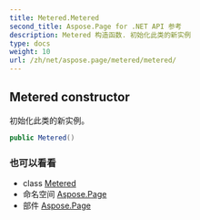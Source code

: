 ```yaml
---
title: Metered.Metered
second_title: Aspose.Page for .NET API 参考
description: Metered 构造函数. 初始化此类的新实例
type: docs
weight: 10
url: /zh/net/aspose.page/metered/metered/
---
```

## Metered constructor

初始化此类的新实例。

```csharp
public Metered()
```

### 也可以看看

* class [Metered](../)
* 命名空间 [Aspose.Page](../../metered/)
* 部件 [Aspose.Page](../../../)


